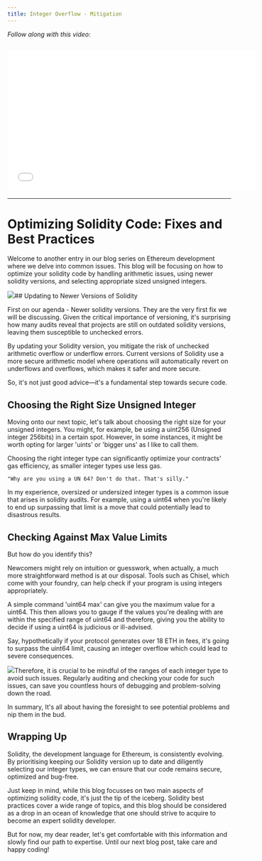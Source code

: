 ```yaml
---
title: Integer Overflow - Mitigation
---
```


_Follow along with this video:_

## <iframe width="560" height="315" src="VIDEO_LINK" title="vimeo" frameborder="0" allow="accelerometer; autoplay; clipboard-write; encrypted-media; gyroscope; picture-in-picture; web-share" allowfullscreen></iframe>

---

# Optimizing Solidity Code: Fixes and Best Practices

Welcome to another entry in our blog series on Ethereum development where we delve into common issues. This blog will be focusing on how to optimize your solidity code by handling arithmetic issues, using newer solidity versions, and selecting appropriate sized unsigned integers.

![](https://cdn.videotap.com/JQFvqTTQx9NSt5trIsy4-5.2.png)## Updating to Newer Versions of Solidity

First on our agenda - Newer solidity versions. They are the very first fix we will be discussing. Given the critical importance of versioning, it's surprising how many audits reveal that projects are still on outdated solidity versions, leaving them susceptible to unchecked errors.

By updating your Solidity version, you mitigate the risk of unchecked arithmetic overflow or underflow errors. Current versions of Solidity use a more secure arithmetic model where operations will automatically revert on underflows and overflows, which makes it safer and more secure.

So, it's not just good advice—it's a fundamental step towards secure code.

## Choosing the Right Size Unsigned Integer

Moving onto our next topic, let's talk about choosing the right size for your unsigned integers. You might, for example, be using a uint256 (Unsigned integer 256bits) in a certain spot. However, in some instances, it might be worth opting for larger 'uints' or 'bigger uns' as I like to call them.

Choosing the right integer type can significantly optimize your contracts' gas efficiency, as smaller integer types use less gas.

```
"Why are you using a UN 64? Don't do that. That's silly."
```

In my experience, oversized or undersized integer types is a common issue that arises in solidity audits. For example, using a uint64 when you're likely to end up surpassing that limit is a move that could potentially lead to disastrous results.

## Checking Against Max Value Limits

But how do you identify this?

Newcomers might rely on intuition or guesswork, when actually, a much more straightforward method is at our disposal. Tools such as Chisel, which come with your foundry, can help check if your program is using integers appropriately.

A simple command 'uint64 max' can give you the maximum value for a uint64. This then allows you to gauge if the values you're dealing with are within the specified range of uint64 and therefore, giving you the ability to decide if using a uint64 is judicious or ill-advised.

Say, hypothetically if your protocol generates over 18 ETH in fees, it's going to surpass the uint64 limit, causing an integer overflow which could lead to severe consequences.

![](https://cdn.videotap.com/rBscGeCrMNlRHNKG4K02-46.8.png)Therefore, it is crucial to be mindful of the ranges of each integer type to avoid such issues. Regularly auditing and checking your code for such issues, can save you countless hours of debugging and problem-solving down the road.

In summary, It's all about having the foresight to see potential problems and nip them in the bud.

## Wrapping Up

Solidity, the development language for Ethereum, is consistently evolving. By prioritising keeping our Solidity version up to date and diligently selecting our integer types, we can ensure that our code remains secure, optimized and bug-free.

Just keep in mind, while this blog focusses on two main aspects of optimizing solidity code, it's just the tip of the iceberg. Solidity best practices cover a wide range of topics, and this blog should be considered as a drop in an ocean of knowledge that one should strive to acquire to become an expert solidity developer.

But for now, my dear reader, let's get comfortable with this information and slowly find our path to expertise. Until our next blog post, take care and happy coding!

